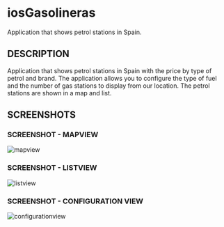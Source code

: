 # iosGasolineras
Application that shows petrol stations in Spain.
## DESCRIPTION
Application that shows petrol stations in Spain with the price by type
of petrol and brand. The application allows you to configure the type of fuel and the number of
gas stations to display from our location. The petrol stations are shown in a map and list.

## SCREENSHOTS
### SCREENSHOT - MAPVIEW

![mapview](https://cloud.githubusercontent.com/assets/16654193/19779796/ea88553a-9c82-11e6-80ac-0d2b2c88b0a3.png)

### SCREENSHOT - LISTVIEW

![listview](https://cloud.githubusercontent.com/assets/16654193/19779795/ea526f24-9c82-11e6-8dd4-a28a8bdec432.png)

### SCREENSHOT - CONFIGURATION VIEW

![configurationview](https://cloud.githubusercontent.com/assets/16654193/19778358/a3e23818-9c7c-11e6-82f0-0d9af02e8945.png)
